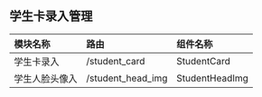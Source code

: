 
## 学生卡录入管理
|模块名称|路由|组件名称|
|:---|:---|:---|
|学生卡录入|/student_card|StudentCard|
|学生人脸头像入|/student_head_img|StudentHeadImg|
